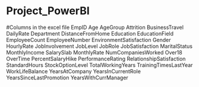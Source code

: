 # Project_PowerBI
#Columns in the excel file
EmpID
Age
AgeGroup
Attrition
BusinessTravel
DailyRate
Department
DistanceFromHome
Education
EducationField
EmployeeCount
EmployeeNumber
EnvironmentSatisfaction
Gender
HourlyRate
JobInvolvement
JobLevel
JobRole
JobSatisfaction
MaritalStatus
MonthlyIncome
SalarySlab
MonthlyRate
NumCompaniesWorked
Over18
OverTime
PercentSalaryHike
PerformanceRating
RelationshipSatisfaction
StandardHours
StockOptionLevel
TotalWorkingYears
TrainingTimesLastYear
WorkLifeBalance
YearsAtCompany
YearsInCurrentRole
YearsSinceLastPromotion
YearsWithCurrManager

